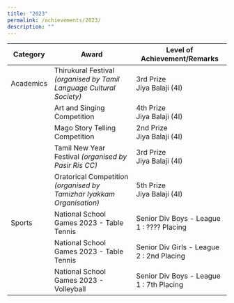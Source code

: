 ```yaml
---
title: "2023"
permalink: /achievements/2023/
description: ""
---
```

| Category | Award | Level of Achievement/Remarks |
|---|---|---|
| Academics | Thirukural Festival *(organised by Tamil Language Cultural Society)* | 3rd Prize<br>Jiya Balaji (4I)<br>|
|   | Art and Singing Competition | 4th Prize<br>Jiya Balaji (4I)<br> |
| | Mago Story Telling Competition|2nd Prize<br>Jiya Balaji (4I) <br> 
| |Tamil New Year Festival *(organised by Pasir Ris CC)* | 3rd Prize <br>Jiya Balaji (4I)<br>| 
| | Oratorical Competition *(organised by Tamizhar Iyakkam Organisation)* | 5th Prize <br>Jiya Balaji (4I)<br>
| Sports | National School Games 2023 - Table Tennis | Senior Div Boys - League 1 : ???? Placing  ||<br>
|  | National School Games 2023 - Table Tennis | Senior Div Girls - League 2 : 2nd Placing  ||
|  | National School Games 2023 - Volleyball | Senior Div Boys - League 1 : 7th Placing  |